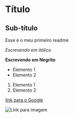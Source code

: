 # Título

## Sub-título

Esse é o meu primeiro readme

*Escrevendo em itálico*

**Escrevendo em Negrito**

- Elemento 1
- Elemento 2

1) Elemento 1
2) Elemento 2

[link para o Google](https://www.google.com)

![Link para imagem](https://media.geeksforgeeks.org/wp-content/uploads/20210915020701/Readme1.png)